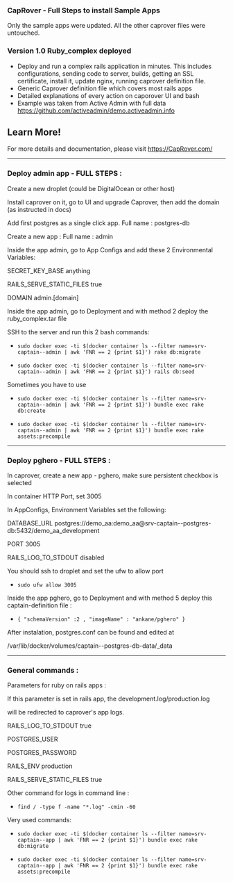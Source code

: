 ### CapRover - Full Steps to install Sample Apps
Only the sample apps were updated. All the other caprover files were untouched.


### Version 1.0     Ruby_complex deployed
- Deploy and run a complex rails application in minutes. This includes configurations, sending code to server, builds, getting an SSL certificate, install it, update nginx, running caprover definition file.
- Generic Caprover definition file which covers most rails apps
- Detailed explanations of every action on caporover UI and bash
- Example was taken from Active Admin with full data
https://github.com/activeadmin/demo.activeadmin.info

## Learn More!

For more details and documentation, please visit https://CapRover.com/



___




### Deploy admin app - FULL STEPS :

Create a new droplet (could be DigitalOcean or other host)

Install caprover on it, go to UI and upgrade Caprover, then add the domain (as instructed in docs)

Add first postgres as a single click app. Full name : postgres-db

Create a new app : Full name : admin

Inside the app admin, go to App Configs and add these 2 Environmental Variables:

SECRET_KEY_BASE							anything

RAILS_SERVE_STATIC_FILES				true

DOMAIN									admin.[domain]

Inside the app admin, go to Deployment and with method 2 deploy the ruby_complex.tar file

SSH to the server and run this 2 bash commands:

- `sudo docker exec -ti $(docker container ls --filter name=srv-captain--admin | awk 'FNR == 2 {print $1}') rake db:migrate`

- `sudo docker exec -ti $(docker container ls --filter name=srv-captain--admin | awk 'FNR == 2 {print $1}') rails db:seed`

Sometimes you have to use 

- `sudo docker exec -ti $(docker container ls --filter name=srv-captain--admin | awk 'FNR == 2 {print $1}') bundle exec rake db:create`

- `sudo docker exec -ti $(docker container ls --filter name=srv-captain--admin | awk 'FNR == 2 {print $1}') bundle exec rake assets:precompile`

___



### Deploy pghero - FULL STEPS :

In caprover, create a new app - pghero, make sure persistent checkbox is selected

In container HTTP Port, set 3005

In AppConfigs, Environment Variables set the following:

DATABASE_URL	postgres://demo_aa:demo_aa@srv-captain--postgres-db:5432/demo_aa_development

PORT			3005

RAILS_LOG_TO_STDOUT		disabled

You should ssh to droplet and set the ufw to allow port

- `sudo ufw allow 3005`

Inside the app pghero, go to Deployment and with method 5 deploy this captain-definition file :

- `{
 "schemaVersion" :2 ,
   "imageName" : "ankane/pghero"
}
`

After instalation, postgres.conf can be found and edited at 

/var/lib/docker/volumes/captain--postgres-db-data/_data

___



### General commands :

Parameters for ruby on rails apps :

If this parameter is set in rails app, the development.log/production.log 

will be redirected to caprover's app logs.

RAILS_LOG_TO_STDOUT		true

POSTGRES_USER

POSTGRES_PASSWORD

RAILS_ENV	production

RAILS_SERVE_STATIC_FILES	true

Other command for logs in command line : 

- `find / -type f -name "*.log" -cmin -60`

Very used commands:

- `sudo docker exec -ti $(docker container ls --filter name=srv-captain--app | awk 'FNR == 2 {print $1}') bundle exec rake db:migrate`

- `sudo docker exec -ti $(docker container ls --filter name=srv-captain--app | awk 'FNR == 2 {print $1}') bundle exec rake assets:precompile`



